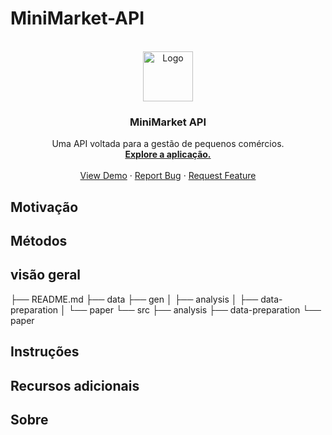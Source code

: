 # MiniMarket-API

<br />
<div align="center">
  <a href="https://github.com/othneildrew/Best-README-Template">
    <img src="images/logo.png" alt="Logo" width="80" height="80">
  </a>

  <h3 align="center">MiniMarket API</h3>

  <p align="center">
    Uma API voltada para a gestão de pequenos comércios.
    <br />
    <a href="https://github.com/othneildrew/Best-README-Template"><strong>Explore a aplicação.</strong></a>
    <br />
    <br />
    <a href="https://github.com/othneildrew/Best-README-Template">View Demo</a>
    ·
    <a href="https://github.com/othneildrew/Best-README-Template/issues">Report Bug</a>
    ·
    <a href="https://github.com/othneildrew/Best-README-Template/issues">Request Feature</a>
  </p>
</div>

## Motivação

## Métodos

## visão geral

├── README.md
├── data
├── gen
│ ├── analysis
│ ├── data-preparation
│ └── paper
└── src
├── analysis
├── data-preparation
└── paper

## Instruções

## Recursos adicionais

## Sobre

